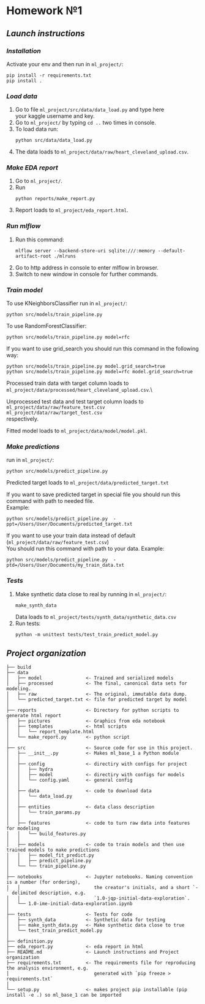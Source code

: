 **Homework №1**
==============================

## *Launch instructions*


### ***Installation***
Activate your env and then run in `ml_project/`:
~~~
pip install -r requirements.txt
pip install .
~~~
 


### ***Load data***
1. Go to file `ml_project/src/data/data_load.py` and type here\
   your kaggle username and key.
2. Go to `ml_project/` by typing `cd ..` two times in console.
3. To load data run:
    ~~~
    python src/data/data_load.py
    ~~~
4. The data loads to `ml_project/data/raw/heart_cleveland_upload.csv`.

### ***Make EDA report***
1. Go to `ml_project/`.
2. Run
   ~~~
   python reports/make_report.py
   ~~~
3. Report loads to `ml_project/eda_report.html`.


### ***Run mlflow***
1. Run this command:
   ~~~
   mlflow server --backend-store-uri sqlite:///:memory --default-artifact-root ./mlruns
   ~~~
2. Go to http address in console to enter mlflow in browser.
3. Switch to new window in console for further commands.

### ***Train model***
To use KNeighborsClassifier run in `ml_project/`:
~~~
python src/models/train_pipeline.py
~~~
To use RandomForestClassifier:
~~~
python src/models/train_pipeline.py model=rfc
~~~
If you want to use grid_search you should run this command in the following way:
~~~
python src/models/train_pipeline.py model.grid_search=true
python src/models/train_pipeline.py model=rfc model.grid_search=true
~~~


Processed train data with target column loads to `ml_project/data/processed/heart_cleveland_upload.csv`.\

Unprocessed test data and test target column loads to `ml_project/data/raw/feature_test.csv`\
`ml_project/data/raw/target_test.csv`\
respectively.

Fitted model loads to `ml_project/data/model/model.pkl`.


### ***Make predictions***
run in `ml_project/`:
~~~
python src/models/predict_pipeline.py
~~~
Predicted target loads to `ml_project/data/predicted_target.txt`

If you want to save predicted target in special file you should run this command with path to needed file.\
Example:
~~~
python src/models/predict_pipeline.py  -ppt=/Users/User/Documents/predicted_target.txt
~~~

If you want to use your train data instead of default (`ml_project/data/raw/feature_test.csv`)\
You should run this command with path to your data.
Example:
~~~
python src/models/predict_pipeline.py  -ptd=/Users/User/Documents/my_train_data.txt
~~~

### ***Tests***
1. Make synthetic data close to real by running in `ml_project/`:
   ~~~
   make_synth_data
   ~~~
   Data loads to `ml_project/tests/synth_data/synthetic_data.csv`
2. Run tests:
   ~~~
   python -m unittest tests/test_train_predict_model.py
   ~~~


## *Project organization*
    ├── build
    ├── data
    │   ├── model                <- Trained and serialized models
    │   ├── processed            <- The final, canonical data sets for modeling.
    │   ├── raw                  <- The original, immutable data dump.
    │   └── predicted_target.txt <- file for predicted target by model
    │
    ├── reports                  <- Directory for python scripts to generate html report
    │   ├── pictures             <- Graphics from eda notebook
    │   ├── templates            <- html scripts
    │   │   └── report_template.html
    │   └── make_report.py       <- python script
    │
    ├── src                      <- Source code for use in this project.
    │   ├── __init__.py          <- Makes ml_base_1 a Python module
    │   │
    │   ├── config               <- directiry with configs for project
    │   │   ├── hydra
    │   │   ├── model            <- directiry with configs for models
    │   │   └── config.yaml      <- general config
    │   │
    │   ├── data                 <- code to download data
    │   │   └── data_load.py
    │   │
    │   ├── entities             <- data class description
    │   │   └── train_params.py
    │   │
    │   ├── features             <- code to turn raw data into features for modeling
    │   │   └── build_features.py
    │   │
    │   ├── models               <- code to train models and then use trained models to make predictions
    │   │   ├── model_fit_predict.py
    │   │   ├── predict_pipeline.py
    │   └── └── train_pipeline.py
    │
    ├── notebooks                <- Jupyter notebooks. Naming convention is a number (for ordering),
    │   │                           the creator's initials, and a short `-` delimited description, e.g.
    │   │                           `1.0-jqp-initial-data-exploration`.
    │   └── 1.0-ime-initial-data-exploration.ipynb 
    │
    ├── tests                    <- Tests for code
    │   ├── synth_data           <- Synthetic data for testing
    │   ├── make_synth_data.py   <- Make synthetic data close to true
    │   └── test_train_predict_model.py
    │
    ├── definition.py
    ├── eda_report.py            <- eda report in html
    ├── README.md                <- Launch instructions and Project organization
    ├── requirements.txt         <- The requirements file for reproducing the analysis environment, e.g.
    │                               generated with `pip freeze > requirements.txt`
    │
    └── setup.py                 <- makes project pip installable (pip install -e .) so ml_base_1 can be imported